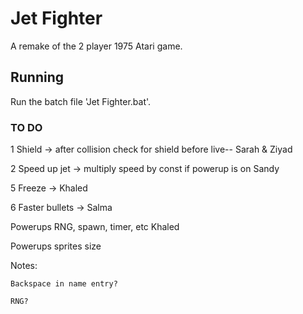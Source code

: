 # Jet Fighter

A remake of the 2 player 1975 Atari game.

## Running

Run the batch file 'Jet Fighter.bat'.

### TO DO
1	Shield -> after collision check for shield before live--			Sarah & Ziyad

2	Speed up jet -> multiply speed by const if powerup is on			Sandy

5	Freeze ->															Khaled

6	Faster bullets ->													Salma							
		
Powerups RNG, spawn, timer, etc											Khaled

Powerups sprites size

Notes:

    Backspace in name entry?

    RNG?
